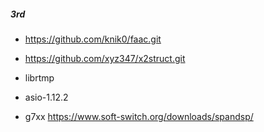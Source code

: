 ##### 3rd

 * https://github.com/knik0/faac.git

 * https://github.com/xyz347/x2struct.git

 * librtmp 

 * asio-1.12.2

 * g7xx https://www.soft-switch.org/downloads/spandsp/